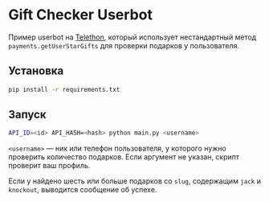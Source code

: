 # Gift Checker Userbot

Пример userbot на [Telethon](https://github.com/LonamiWebs/Telethon), 
который использует нестандартный метод `payments.getUserStarGifts` для 
проверки подарков у пользователя.

## Установка

```bash
pip install -r requirements.txt
```

## Запуск

```bash
API_ID=<id> API_HASH=<hash> python main.py <username>
```

`<username>` — ник или телефон пользователя, у которого нужно проверить 
количество подарков. Если аргумент не указан, скрипт проверит ваш профиль.

Если у найдено шесть или больше подарков со `slug`, содержащим 
`jack` и `knockout`, выводится сообщение об успехе.
